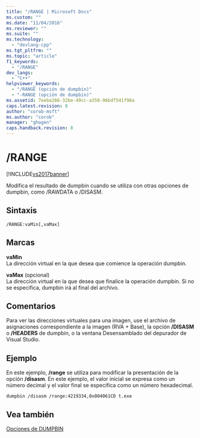 ```yaml
---
title: "/RANGE | Microsoft Docs"
ms.custom: ""
ms.date: "11/04/2016"
ms.reviewer: ""
ms.suite: ""
ms.technology: 
  - "devlang-cpp"
ms.tgt_pltfrm: ""
ms.topic: "article"
f1_keywords: 
  - "/RANGE"
dev_langs: 
  - "C++"
helpviewer_keywords: 
  - "/RANGE (opción de dumpbin)"
  - "-RANGE (opción de dumpbin)"
ms.assetid: 7eeba266-32be-49cc-a350-96bdf541f98a
caps.latest.revision: 8
author: "corob-msft"
ms.author: "corob"
manager: "ghogen"
caps.handback.revision: 8
---
```

# /RANGE
[!INCLUDE[vs2017banner](../../assembler/inline/includes/vs2017banner.md)]

Modifica el resultado de dumpbin cuando se utiliza con otras opciones de dumpbin, como \/RAWDATA o \/DISASM.  
  
## Sintaxis  
  
```  
/RANGE:vaMin[,vaMax]  
```  
  
## Marcas  
 **vaMin**  
 La dirección virtual en la que desea que comience la operación dumpbin.  
  
 **vaMax** \(opcional\)  
 La dirección virtual en la que desea que finalice la operación dumpbin.  Si no se especifica, dumpbin irá al final del archivo.  
  
## Comentarios  
 Para ver las direcciones virtuales para una imagen, use el archivo de asignaciones correspondiente a la imagen \(RVA \+ Base\), la opción **\/DISASM** o **\/HEADERS** de dumpbin, o la ventana Desensamblado del depurador de Visual Studio.  
  
## Ejemplo  
 En este ejemplo, **\/range** se utiliza para modificar la presentación de la opción **\/disasm**.  En este ejemplo, el valor inicial se expresa como un número decimal y el valor final se especifica como un número hexadecimal.  
  
```  
dumpbin /disasm /range:4219334,0x004061CD t.exe  
```  
  
## Vea también  
 [Opciones de DUMPBIN](../../build/reference/dumpbin-options.md)